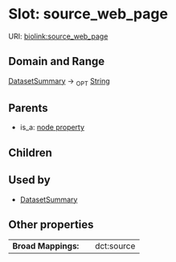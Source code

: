 
# Slot: source_web_page




URI: [biolink:source_web_page](https://w3id.org/biolink/vocab/source_web_page)


## Domain and Range

[DatasetSummary](DatasetSummary.md) ->  <sub>OPT</sub>
 [String](types/String.md)

## Parents

 *  is_a: [node property](node_property.md)

## Children


## Used by

 * [DatasetSummary](DatasetSummary.md)

## Other properties

|  |  |  |
| --- | --- | --- |
| **Broad Mappings:** | | dct:source |

